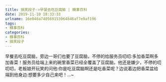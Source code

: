 ```yaml
---
title: 搞笑段子->早餐去吃豆腐脑 | 糗事百科
date: 2019-11-10 18:33:33
urlname: 16e040a740569153064846af7e9af196
tags: 
- 糗事百科
categories:
- 糗事百科
- 搞笑段子
---
```

早餐去吃豆腐脑，旁边一哥们也要了豆腐脑，不停的给服务员叨叨:多加香菜啊多加香菜！服务员给端上来的碗里香菜已经全覆盖了豆腐脑，他还是嫌少，不停的叨叨叨，老板娘开玩笑的问他:你是吃豆腐脑啊还是吃香菜呢？边说着边把香菜盆给端到他身边:想要多少自己来吧！…~



